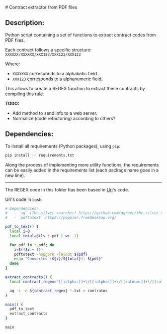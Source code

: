 # Contract extractor from PDF files

## Description:

Python script containing a set of functions to extract contract codes from PDF files.

Each contract follows a specific structure:
`XXXXXX/XXXXXX/XXX123/XXX123/XXX123`

Where:
* `XXXXXXX` corresponds to a alphabetic field.
* `XXX123` corresponds to a alphanumeric field.

This allows to create a REGEX function to extract these contracts by compiling this rule.

**TODO:**
* Add method to send info to a web server.
* Normalize (code refactoring) according to others?

## Dependencies:

To install all requirements (Python packages), using `pip`:
```bash
pip install -r requirements.txt
```

Along the process of implementing more utility functions, the requirements can be easily added in the requirements list (each package name goes in a new line).

------

The REGEX code in this folder has been based in [Uri]()'s code.

Uri's code in `bash`:

```bash
# Dependencies:
#   - `ag` (The silver searcher) https://github.com/ggreer/the_silver_searcher
#   - `pdftotext` https://poppler.freedesktop.org/

pdf_to_text() {
  local i=0
  local total=$(ls *.pdf | wc -l)

  for pdf in *.pdf; do
    i=$(($i + 1))
    pdftotext -nopgbrk -layout ${pdf}
    echo "Converted [${i}/${total}]: ${pdf}"
  done
}

extract_contracts() {
  local contract_regex='[[:alpha:]]+\/[[:alpha:]]+\/[[:alnum:]]+\/[[:alnum:]]+\/[[:alnum:]]+'

  ag -i -o ${contract_regex} *.txt > contratos
}

main() {
  pdf_to_text
  extract_contracts
}

main
```
